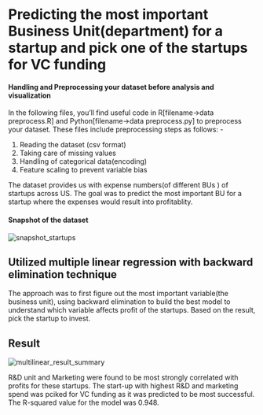 # Predicting the most important Business Unit(department) for a startup and pick one of the startups for VC funding

#### Handling and Preprocessing your dataset before analysis and visualization

In the following files, you’ll find useful code in R[filename->data preprocess.R] and Python[filename->data preprocess.py] to preprocess your dataset. These files include preprocessing steps as follows: -
1.	Reading the dataset (csv format)
2.	Taking care of missing values
3.	Handling of categorical data(encoding)
4.	Feature scaling to prevent variable bias

The dataset provides us with expense numbers(of different BUs ) of startups across US. The goal was to predict the most important BU for a startup where the expenses would result into profitablity. 
#### Snapshot of the dataset
![snapshot_startups](https://user-images.githubusercontent.com/40129527/44245921-6c1a2d80-a1a9-11e8-8a53-f5bd52653849.JPG)
## Utilized multiple linear regression with backward elimination technique
The approach was to first figure out the most important variable(the business unit), using backward elimination to build the best model to understand which variable affects profit of the startups. Based on the result, pick the startup to invest.
## Result

![multilinear_result_summary](https://user-images.githubusercontent.com/40129527/44245697-09746200-a1a8-11e8-8fb1-75e8375ee98a.JPG)

R&D unit and Marketing were found to be most strongly correlated with profits for these startups. The start-up with highest R&D and marketing spend was pciked for VC funding as it was predicted to be most successful. The R-squared value for the model was 0.948.

